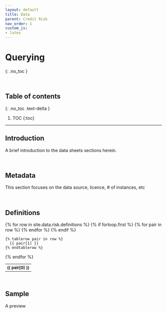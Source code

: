 ```yaml
---
layout: default
title: Data
parent: Credit Risk
nav_order: 1
custom_js:
- latex
---
```


# Querying
{: .no_toc }

<br>

## Table of contents
{: .no_toc .text-delta }

1. TOC
{:toc}

---


## Introduction
A brief introduction to the data sheets sections herein.

<br>

## Metadata
This section focuses on the data source, licence, # of instances, etc

<br>

## Definitions

<table style="width: 65%;font-size: small;text-align: left;">
  {% for row in site.data.risk.definitions %}
    {% if forloop.first %}
    <tr>
      {% for pair in row %}
        <th>{{ pair[0] }}</th>
      {% endfor %}
    </tr>
    {% endif %}

    {% tablerow pair in row %}
      {{ pair[1] }}
    {% endtablerow %}
  {% endfor %}
</table>

<br>

## Sample
A preview
